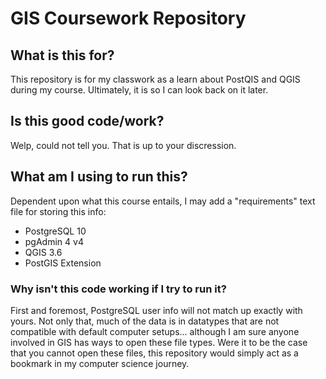 # GIS Coursework Repository

## What is this for?
This repository is for my classwork as a learn about PostQIS and QGIS during my course. Ultimately, it is so I can look back on it later.

## Is this good code/work?
Welp, could not tell you. That is up to your discression.

## What am I using to run this?
Dependent upon what this course entails, I may add a "requirements" text file 
for storing this info:
- PostgreSQL 10
- pgAdmin 4 v4
- QGIS 3.6
- PostGIS Extension

### Why isn't this code working if I try to run it?
First and foremost, PostgreSQL user info will not match up exactly with yours. Not only that, much of the data is in datatypes that are not compatible with default computer setups... although I am sure anyone involved in GIS has ways to open these file types. Were it to be the case that you cannot open these files, this repository would simply act as a bookmark in my computer science journey.


